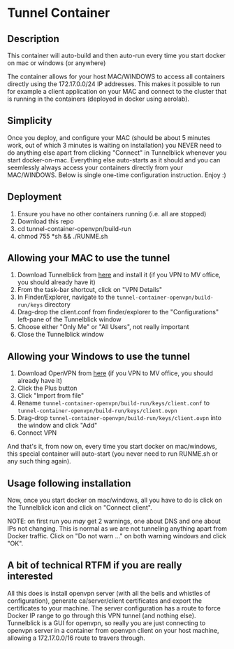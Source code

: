 # Tunnel Container

## Description

This container will auto-build and then auto-run every time you start docker on mac or windows (or anywhere)

The container allows for your host MAC/WINDOWS to access all containers directly using the 172.17.0.0/24 IP addresses. This makes it possible to run for example a client application on your MAC and connect to the cluster that is running in the containers (deployed in docker using aerolab).

## Simplicity

Once you deploy, and configure your MAC (should be about 5 minutes work,  out of which 3 minutes is waiting on installation) you NEVER need to do anything else apart from clicking "Connect" in Tunnelblick whenever you start docker-on-mac. Everything else auto-starts as it should and you can seemlessly always access your containers directly from your MAC/WINDOWS. Below is single one-time configuration instruction. Enjoy :)

## Deployment

1. Ensure you have no other containers running (i.e. all are stopped)
2. Download this repo
3. cd tunnel-container-openvpn/build-run
4. chmod 755 *sh && ./RUNME.sh

## Allowing your MAC to use the tunnel

1. Download Tunnelblick from [here](https://tunnelblick.net/) and install it (if you VPN to MV office, you should already have it)
2. From the task-bar shortcut, click on "VPN Details"
3. In Finder/Explorer, navigate to the `tunnel-container-openvpn/build-run/keys` directory
4. Drag-drop the client.conf from finder/explorer to the "Configurations" left-pane of the Tunnelblick window
5. Choose either "Only Me" or "All Users", not really important
6. Close the Tunnelblick window

## Allowing your Windows to use the tunnel
1. Download OpenVPN from [here](https://openvpn.net/client-connect-vpn-for-windows/) (if you VPN to MV office, you should already have it)
2. Click the Plus button
3. Click "Import from file"
4. Rename `tunnel-container-openvpn/build-run/keys/client.conf` to `tunnel-container-openvpn/build-run/keys/client.ovpn`
5. Drag-drop `tunnel-container-openvpn/build-run/keys/client.ovpn` into the window and click "Add"
6. Connect VPN

And that's it, from now on, every time you start docker on mac/windows, this special container will auto-start (you never need to run RUNME.sh or any such thing again).

## Usage following installation

Now, once you start docker on mac/windows, all you have to do is click on the Tunnelblick icon and click on "Connect client".

NOTE: on first run you *may* get 2 warnings, one about DNS and one about IPs not changing. This is normal as we are not tunneling anything apart from Docker traffic. Click on "Do not warn ..." on both warning windows and click "OK".

## A bit of technical RTFM if you are really interested

All this does is install openvpn server (with all the bells and whistles of configuration), generate ca/server/client certificates and export the certificates to your machine. The server configuration has a route to force Docker IP range to go through this VPN tunnel (and nothing else). Tunnelblick is a GUI for openvpn, so really you are just connecting to openvpn server in a container from openvpn client on your host machine, allowing a 172.17.0.0/16 route to travers through.
